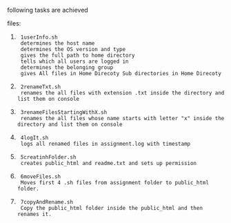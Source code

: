 following tasks are achieved

files:


1.      1userInfo.sh
        determines the host name
        determines the OS version and type
        gives the full path to home directory
        tells which all users are logged in
        determines the belonging group
        gives All files in Home Direcoty Sub directories in Home Direcoty
        
2.      2renameTxt.sh
        renames the all files with extension .txt inside the directory and list them on console
        
3.      3renameFilesStartingWithX.sh
        renames the all files whose name starts with letter "x" inside the directory and list them on console

4.      4logIt.sh
        logs all renamed files in assignment.log with timestamp

5.      5creatinhFolder.sh
        creates public_html and readme.txt and sets up permission

6.      6moveFiles.sh
        Moves first 4 .sh files from assignment folder to public_html folder.

7.      7copyAndRename.sh
        Copy the public_html folder inside the public_html and then renames it.
